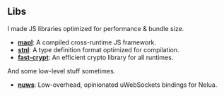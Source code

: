 ## Libs
I made JS libraries optimized for performance & bundle size.
- [**mapl**](https://github.com/mapljs/web): A compiled cross-runtime JS framework.
- [**stnl**](https://github.com/re-utils/stnl): A type definition format optimized for compilation.
- [**fast-crypt**](https://github.com/re-utils/fast-crypt): An efficient crypto library for all runtimes. 

And some low-level stuff sometimes.
- [**nuws**](https://github.com/aquapi/nuws): Low-overhead, opinionated uWebSockets bindings for Nelua.
